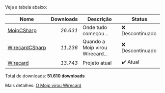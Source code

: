 Veja a tabela abaixo:

| Nome                                                            | Downloads     | Descrição                      | Status            |
| --------------------------------------------------------------- |--------------:| -------------------------------| ----------------- |
| [MoipCSharp](https://www.nuget.org/packages/MoipCSharp/)        | _26.631_      | Onde tudo começou...           | ❌ Descontinuado  |
| [WirecardCSharp](https://www.nuget.org/packages/WirecardCSharp/)| _11.236_      | Quando a Moip virou Wirecard...| ❌ Descontinuado  |
| [Wirecard](https://www.nuget.org/packages/Wirecard/)            | _13.743_      | Projeto atual                  | ✔️ Atual          |

Total de downloads:  **51.610 downloads**

Mais detalhes: [O Moip virou Wirecard](https://wirecard.com.br/moip-virou-wirecard)
